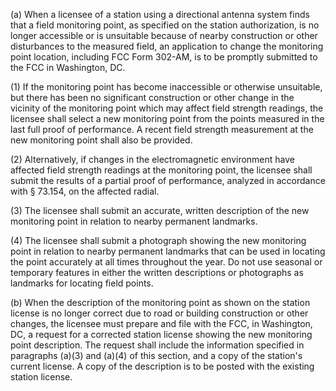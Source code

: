 (a) When a licensee of a station using a directional antenna system finds that a field monitoring point, as specified on the station authorization, is no longer accessible or is unsuitable because of nearby construction or other disturbances to the measured field, an application to change the monitoring point location, including FCC Form 302-AM, is to be promptly submitted to the FCC in Washington, DC.

(1) If the monitoring point has become inaccessible or otherwise unsuitable, but there has been no significant construction or other change in the vicinity of the monitoring point which may affect field strength readings, the licensee shall select a new monitoring point from the points measured in the last full proof of performance. A recent field strength measurement at the new monitoring point shall also be provided.

(2) Alternatively, if changes in the electromagnetic environment have affected field strength readings at the monitoring point, the licensee shall submit the results of a partial proof of performance, analyzed in accordance with § 73.154, on the affected radial.
              

(3) The licensee shall submit an accurate, written description of the new monitoring point in relation to nearby permanent landmarks.

(4) The licensee shall submit a photograph showing the new monitoring point in relation to nearby permanent landmarks that can be used in locating the point accurately at all times throughout the year. Do not use seasonal or temporary features in either the written descriptions or photographs as landmarks for locating field points.

(b) When the description of the monitoring point as shown on the station license is no longer correct due to road or building construction or other changes, the licensee must prepare and file with the FCC, in Washington, DC, a request for a corrected station license showing the new monitoring point description. The request shall include the information specified in paragraphs (a)(3) and (a)(4) of this section, and a copy of the station's current license. A copy of the description is to be posted with the existing station license.

